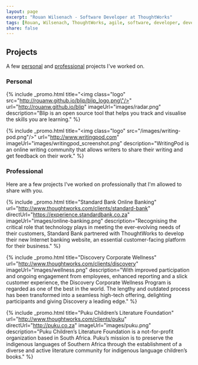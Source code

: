 ```yaml
---
layout: page
excerpt: "Rouan Wilsenach - Software Developer at ThoughtWorks"
tags: [Rouan, Wilsenach, ThoughtWorks, agile, software, developer, development, continuous, delivery, projects]
share: false
---
```


## Projects

A few [personal](#personal) and [professional](#professional) projects I've worked on.

### <a name="personal"></a>Personal

{% include _promo.html title="<img class=\"logo\" src=\"http://rouanw.github.io/blip/blip_logo.png\"/>" url="http://rouanw.github.io/blip" imageUrl="images/radar.png" description="Blip is an open source tool that helps you track and visualise the skills you are learning." %}

{% include _promo.html title="<img class=\"logo\" src=\"/images/writing-pod.png\"/>" url="http://www.writingpod.com" imageUrl="images/writingpod_screenshot.png" description="WritingPod is an online writing community that allows writers to share their writing and get feedback on their work." %}

### <a name="professional"></a>Professional

Here are a few projects I've worked on professionally that I'm allowed to share with you.

{% include _promo.html title="Standard Bank Online Banking" url="http://www.thoughtworks.com/clients/standard-bank" directUrl="https://experience.standardbank.co.za" imageUrl="images/online-banking.png" description="Recognising the critical role that technology plays in meeting the ever-evolving needs of their customers, Standard Bank partnered with ThoughtWorks to develop their new Internet banking website, an essential customer-facing platform for their business." %}

{% include _promo.html title="Discovery Corporate Wellness" url="http://www.thoughtworks.com/clients/discovery" imageUrl="images/wellness.png" description="With improved participation and ongoing engagement from employees, enhanced reporting and a slick customer experience, the Discovery Corporate Wellness Program is regarded as one of the best in the world. The lengthy and outdated process has been transformed into a seamless high-tech offering, delighting participants and giving Discovery a leading edge." %}

{% include _promo.html title="Puku Children’s Literature Foundation" url="http://www.thoughtworks.com/clients/puku" directUrl="http://puku.co.za" imageUrl="images/puku.png" description="Puku Children’s Literature Foundation is a not-for-profit organization based in South Africa. Puku’s mission is to preserve the indigenous languages of Southern Africa through the establishment of a diverse and active literature community for indigenous language children’s books." %}
